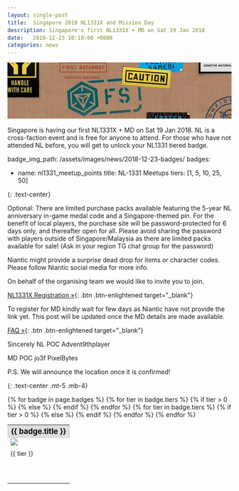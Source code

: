 ```yaml
---
layout: single-post
title:  Singapore 2019 NL1331X and Mission Day 
description: Singapore's first NL1331X + MD on Sat 19 Jan 2018
date:   2018-12-23 10:18:00 +0800
categories: news
---
```


![NL 1331X](/assets/images/news/ifs.jpg)

Singapore is having our first NL1331X + MD on Sat 19 Jan 2018. NL is a cross-faction event and is free for anyone to attend. For those who have not attended NL before, you will get to unlock your NL1331 tiered badge. 

badge_img_path: /assets/images/news/2018-12-23-badges/
badges:
  - name: nl1331_meetup_points
    title: NL-1331 Meetups
    tiers: [1, 5, 10, 25, 50]
    
{: .text-center}


Optional: 
There are limited purchase packs available featuring the 5-year NL anniversary in-game medal code and a Singapore-themed pin. For the benefit of local players, the purchase site will be password-protected for 6 days only, and thereafter open for all. Please avoid sharing the password with players outside of Singapore/Malaysia as there are limited packs available for sale! (Ask in your region TG chat group for the password)

Niantic might provide a surprise dead drop for items or character codes. Please follow Niantic social media for more info.

On behalf of the organising team we would like to invite you to join.

[NL1331X Registration &raquo;](https://nl1331xsingapore.splashthat.com){: .btn .btn-enlightened target="_blank"}


To register for MD kindly wait for few days as Niantic have not provide the link yet. This post will be updated once the MD details are made available.

[FAQ &raquo;](https://tinyurl.com/NLSGFAQ){: .btn .btn-enlightened target="_blank"}

 

Sincerely 
NL POC
Advent9thplayer 

MD POC
jo3f
PixelBytes

P.S. We will announce the location once it is confirmed!



{: .text-center .mt-5 .mb-4}

<table class="table table-sm">
<tbody>
{% for badge in page.badges %}
  <tr>
  <th colspan="5" style="font-size: 1.2em;background:#ddd;color:black;">{{ badge.title }}</th>
  </tr>
  <tr>
    {% for tier in badge.tiers %}
      {% if tier > 0 %}
        <td><img src="{{ page.badge_img_path }}{{ badge.name }}{{ forloop.index }}.png" /></td>
      {% else %}
        <td></td>
      {% endif %}
    {% endfor %}
    </tr>
    <tr>
    {% for tier in badge.tiers %}
      {% if tier > 0 %}
        <td>{{ tier }}</td>
      {% else %}
        <td></td>
      {% endif %}
    {% endfor %}
  </tr>
  <tr><td colspan="5" style="height: 50px;">&nbsp;</td></tr>
{% endfor %}
</tbody>
</table>
